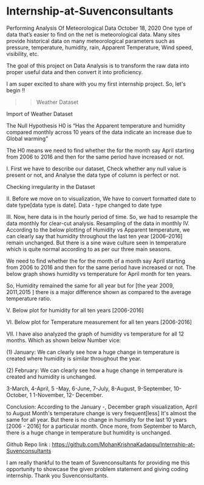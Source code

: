 # Internship-at-Suvenconsultants
Performing Analysis Of Meteorological Data
October 18, 2020
 One type of data that’s easier to find on the net is meteorological data. Many sites provide historical data on many meteorological parameters such as pressure, temperature, humidity, rain, Apparent Temperature, Wind speed, visibility, etc.

 The goal of this project on Data Analysis is to transform the raw data into proper useful data and then convert it into proficiency.

I am super excited to share with you my first internship project. So, let's begin !!

>>Weather Dataset

Import of Weather Dataset

The Null Hypothesis H0 is “Has the Apparent temperature and humidity compared monthly across 10 years of the data indicate an increase due to Global warming”

The H0 means we need to find whether the for the month say April starting from 2006 to 2016 and then for the same period have increased or not.



I.  First we have to describe our dataset, Check whether any null value is present or not, and Analyse the data type of column is perfect or not.


Checking irregularity in the Dataset

II.  Before we move on to visualization, We have to convert formatted date to date type[data type is date].
Data - type changed to date type

III.  Now, here data is in the hourly period of time. So, we had to resample the data monthly for clear-cut analysis.
Resampling of the data in monthly
IV. 
According to the below plotting of Humidity vs Apparent temperature, we can clearly say that humidity throughout the last ten year [2006–2016] remain unchanged. But there is a sine wave culture seen in temperature which is quite normal according to as per our three main seasons.




We need to find whether the for the month of a month say April starting from 2006 to 2016 and then for the same period have increased or not. The below graph shows humidity vs temperature for April month for ten years.

So, Humidity remained the same for all year but for [the year 2009, 2011,2015 ] there is a major difference shown as compared to the average temperature ratio.





V. Below plot for humidity for all ten years [2006-2016]







VI. Below plot for Temperature measurement for all ten years [2006-2016]



VII. I have also analyzed the graph of humidity vs temperature for all 12 months.
Which as shown below Number vice:

(1) January: We can clearly see how a huge change in temperature is created where humidity is similar throughout the year.





(2) February: We can clearly see how a huge change in temperature is created and humidity is unchanged.





3-March, 4-April, 5  -May, 6-June, 7-July, 8-August, 9-September, 10-October, 1 1-November,  12- December.




Conclusion:
According to the January -, December graph visualization, April to August Month's temperature change is very frequent[less] It's almost the same for all year. But there is no change in humidity for the last 10 years [2006 - 2016] for a particular month. Once more, from September to March, there is a huge change in temperature but humidity is unchanged.

Github Repo link : https://github.com/MohanKrishnaKadappu/Internship-at-Suvenconsultants

I am really thankful to the team of Suvenconsultants for providing me this opportunity to showcase the given problem statement and giving coding internship. Thank you Suvenconsultants.
